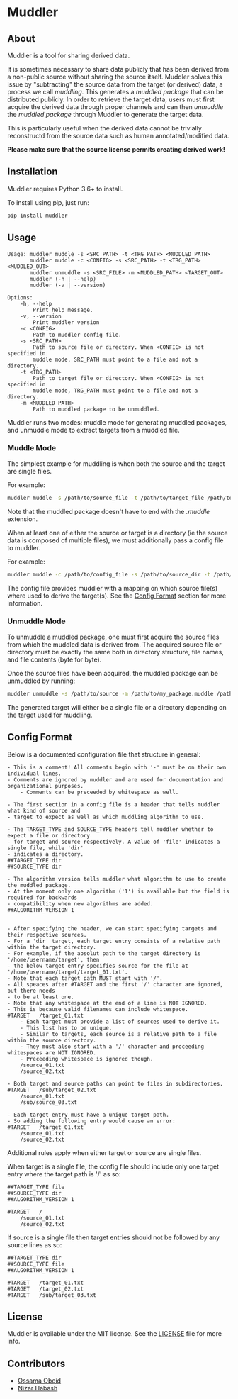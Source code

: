 # Muddler

## About

Muddler is a tool for sharing derived data.

It is sometimes necessary to share data publicly that has been derived from a
non-public source without sharing the source itself.
Muddler solves this issue by "subtracting" the source data from the target
(or derived) data, a process we call *muddling*.
This generates a *muddled package* that can be distributed publicly.
In order to retrieve the target data, users must first acquire the derived data
through proper channels and can then *unmuddle* the *muddled package* through
Muddler to generate the target data.

This is particularly useful when the derived data cannot be trivially
reconstructd from the source data such as human annotated/modified data.

**Please make sure that the source license permits creating derived work!**

## Installation

Muddler requires Python 3.6+ to install.

To install using pip, just run:

```bash
pip install muddler
```

## Usage

```text
Usage: muddler muddle -s <SRC_PATH> -t <TRG_PATH> <MUDDLED_PATH>
       muddler muddle -c <CONFIG> -s <SRC_PATH> -t <TRG_PATH> <MUDDLED_OUT>
       muddler unmuddle -s <SRC_FILE> -m <MUDDLED_PATH> <TARGET_OUT>
       muddler (-h | --help)
       muddler (-v | --version)

Options:
    -h, --help
        Print help message.
    -v, --version
        Print muddler version
    -c <CONFIG>
        Path to muddler config file.
    -s <SRC_PATH>
        Path to source file or directory. When <CONFIG> is not specified in
        muddle mode, SRC_PATH must point to a file and not a directory.
    -t <TRG_PATH>
        Path to target file or directory. When <CONFIG> is not specified in
        muddle mode, TRG_PATH must point to a file and not a directory.
    -m <MUDDLED_PATH>
        Path to muddled package to be unmuddled.
```

Muddler runs two modes: muddle mode for generating muddled packages,
and unmuddle mode to extract targets from a muddled file.

### Muddle Mode

The simplest example for muddling is when both the source and the target are
single files.

For example:

```bash
muddler muddle -s /path/to/source_file -t /path/to/target_file /path/to/my_package.muddle
```

Note that the muddled package doesn't have to end with the *.muddle* extension.

When at least one of either the source or target is a directory (ie the source
data is composed of multiple files), we must additionally pass a config file to
muddler.

For example:

```bash
muddler muddle -c /path/to/config_file -s /path/to/source_dir -t /path/to/target_file /path/to/my_package.muddle
```

The config file provides muddler with a mapping on which source file(s) where
used to derive the target(s). See the [Config Format](#config-format) section
for more information.

### Unmuddle Mode

To unmuddle a muddled package, one must first acquire the source files from
which the muddled data is derived from. The acquired source file or directory
must be exactly the same both in directory structure, file names, and
file contents (byte for byte).

Once the source files have been acquired, the muddled package can be
unmuddled by running:

```bash
muddler unmuddle -s /path/to/source -m /path/to/my_package.muddle /path/to/target_output
```

The generated target will either be a single file or a directory depending on
the target used for muddling.

## Config Format

Below is a documented configuration file that structure in general:

```text
- This is a comment! All comments begin with '-' must be on their own individual lines.
- Comments are ignored by muddler and are used for documentation and organizational purposes.
    - Comments can be preceeded by whitespace as well.

- The first section in a config file is a header that tells muddler what kind of source and
- target to expect as well as which muddling algorithm to use.

- The TARGET_TYPE and SOURCE_TYPE headers tell muddler whether to expect a file or directory
- for target and source respectively. A value of 'file' indicates a single file, while 'dir'
- indicates a directory.
##TARGET_TYPE dir
##SOURCE_TYPE dir

- The algorithm version tells muddler what algorithm to use to create the muddled package.
- At the moment only one algorithm ('1') is available but the field is required for backwards
- compatibility when new algorithms are added.
##ALGORITHM_VERSION 1


- After specifying the header, we can start specifying targets and their respective sources.
- For a 'dir' target, each target entry consists of a relative path within the target directory.
- For example, if the absolut path to the target directory is '/home/username/target', then
- the below target entry specifies source for the file at '/home/username/target/target_01.txt'.
- Note that each target path MUST start with '/'.
- All speaces after #TARGET and the first '/' character are ignored, but there needs
- to be at least one.
- Note that any whitespace at the end of a line is NOT IGNORED.
- This is because valid filenames can include whitespace.
#TARGET   /target_01.txt
    - Each target must provide a list of sources used to derive it.
    - This list has to be unique.
    - Similar to targets, each source is a relative path to a file within the source directory.
    - They must also start with a '/' character and proceeding whitespaces are NOT IGNORED.
    - Preceeding whitespace is ignored though.
    /source_01.txt
    /source_02.txt

- Both target and source paths can point to files in subdirectories.
#TARGET   /sub/target_02.txt
    /source_01.txt
    /sub/source_03.txt

- Each target entry must have a unique target path.
- So adding the following entry would cause an error:
#TARGET   /target_01.txt
    /source_01.txt
    /source_02.txt
```

Additional rules apply when either target or source are single files.

When target is a single file, the config file should include only one target entry where the
target path is '/' as so:

```text
##TARGET_TYPE file
##SOURCE_TYPE dir
##ALGORITHM_VERSION 1

#TARGET   /
    /source_01.txt
    /source_02.txt
```

If source is a single file then target entries should not be followed by any source lines as so:

```text
##TARGET_TYPE dir
##SOURCE_TYPE file
##ALGORITHM_VERSION 1

#TARGET   /target_01.txt
#TARGET   /target_02.txt
#TARGET   /sub/target_03.txt
```

## License

Muddler is available under the MIT license.
See the [LICENSE](/LICENSE) file for more info.

## Contributors

- [Ossama Obeid](https://github.com/owo)
- [Nizar Habash](https://github.com/nizarhabash1)
